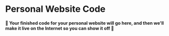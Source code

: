 # Personal Website Code

#### 🌟 Your finished code for your personal website will go here, and then we'll make it live on the Internet so you can show it off 🌟
